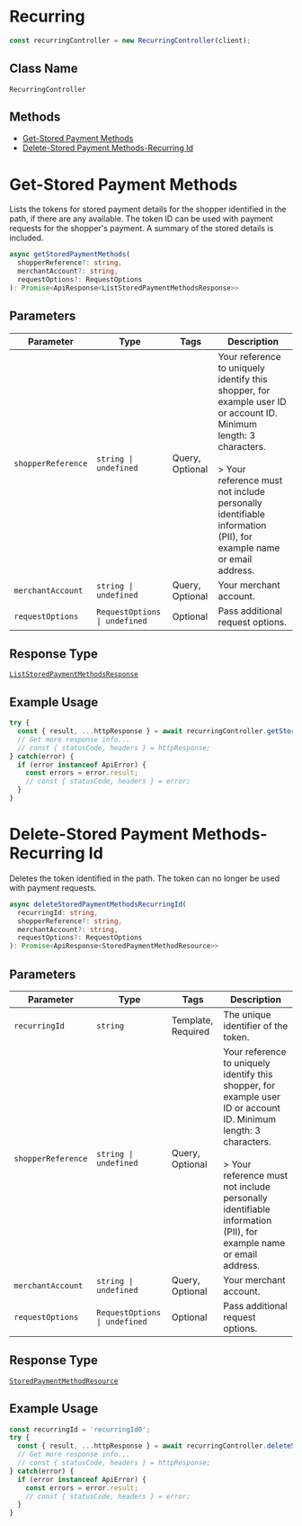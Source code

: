 # Recurring

```ts
const recurringController = new RecurringController(client);
```

## Class Name

`RecurringController`

## Methods

* [Get-Stored Payment Methods](../../doc/controllers/recurring.md#get-stored-payment-methods)
* [Delete-Stored Payment Methods-Recurring Id](../../doc/controllers/recurring.md#delete-stored-payment-methods-recurring-id)


# Get-Stored Payment Methods

Lists the tokens for stored payment details for the shopper identified in the path, if there are any available. The token ID can be used with payment requests for the shopper's payment. A summary of the stored details is included.

```ts
async getStoredPaymentMethods(
  shopperReference?: string,
  merchantAccount?: string,
  requestOptions?: RequestOptions
): Promise<ApiResponse<ListStoredPaymentMethodsResponse>>
```

## Parameters

| Parameter | Type | Tags | Description |
|  --- | --- | --- | --- |
| `shopperReference` | `string \| undefined` | Query, Optional | Your reference to uniquely identify this shopper, for example user ID or account ID. Minimum length: 3 characters.<br><br>> Your reference must not include personally identifiable information (PII), for example name or email address. |
| `merchantAccount` | `string \| undefined` | Query, Optional | Your merchant account. |
| `requestOptions` | `RequestOptions \| undefined` | Optional | Pass additional request options. |

## Response Type

[`ListStoredPaymentMethodsResponse`](../../doc/models/list-stored-payment-methods-response.md)

## Example Usage

```ts
try {
  const { result, ...httpResponse } = await recurringController.getStoredPaymentMethods();
  // Get more response info...
  // const { statusCode, headers } = httpResponse;
} catch(error) {
  if (error instanceof ApiError) {
    const errors = error.result;
    // const { statusCode, headers } = error;
  }
}
```


# Delete-Stored Payment Methods-Recurring Id

Deletes the token identified in the path. The token can no longer be used with payment requests.

```ts
async deleteStoredPaymentMethodsRecurringId(
  recurringId: string,
  shopperReference?: string,
  merchantAccount?: string,
  requestOptions?: RequestOptions
): Promise<ApiResponse<StoredPaymentMethodResource>>
```

## Parameters

| Parameter | Type | Tags | Description |
|  --- | --- | --- | --- |
| `recurringId` | `string` | Template, Required | The unique identifier of the token. |
| `shopperReference` | `string \| undefined` | Query, Optional | Your reference to uniquely identify this shopper, for example user ID or account ID. Minimum length: 3 characters.<br><br>> Your reference must not include personally identifiable information (PII), for example name or email address. |
| `merchantAccount` | `string \| undefined` | Query, Optional | Your merchant account. |
| `requestOptions` | `RequestOptions \| undefined` | Optional | Pass additional request options. |

## Response Type

[`StoredPaymentMethodResource`](../../doc/models/stored-payment-method-resource.md)

## Example Usage

```ts
const recurringId = 'recurringId0';
try {
  const { result, ...httpResponse } = await recurringController.deleteStoredPaymentMethodsRecurringId(recurringId);
  // Get more response info...
  // const { statusCode, headers } = httpResponse;
} catch(error) {
  if (error instanceof ApiError) {
    const errors = error.result;
    // const { statusCode, headers } = error;
  }
}
```

